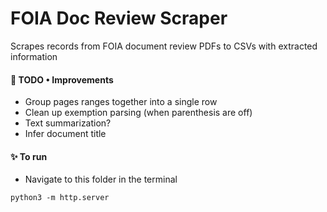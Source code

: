 # FOIA Doc Review Scraper
Scrapes records from FOIA document review PDFs to CSVs with extracted information


#### 🎯 TODO • Improvements 
* Group pages ranges together into a single row
* Clean up exemption parsing (when parenthesis are off)
* Text summarization?
* Infer document title



#### ✨ To run
* Navigate to this folder in the terminal
```
python3 -m http.server
```
